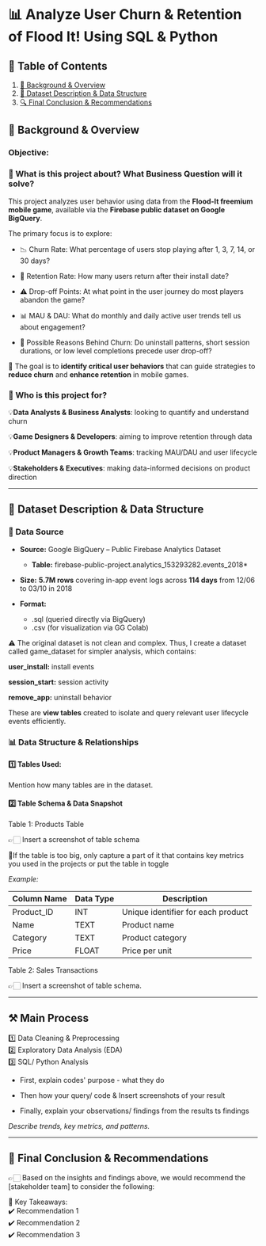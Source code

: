 # 📊 Analyze User Churn & Retention of Flood It! Using SQL & Python


## 📄 **Table of Contents**
1. [📌 Background & Overview](#background--overview)  
2. [📂 Dataset Description & Data Structure](#dataset-description--data-structure)  
3. [🔍 Final Conclusion & Recommendations](#final-conclusion--recommendations)  


## 📌 **Background & Overview**

### Objective:
### 📖 What is this project about? What Business Question will it solve?

This project analyzes user behavior using data from the **Flood-It freemium mobile game**, available via the **Firebase public dataset on Google BigQuery**.

The primary focus is to explore:
- 📉 Churn Rate: What percentage of users stop playing after 1, 3, 7, 14, or 30 days?

- 🔁 Retention Rate: How many users return after their install date?

- ⚠️ Drop-off Points: At what point in the user journey do most players abandon the game?

- 📊 MAU & DAU: What do monthly and daily active user trends tell us about engagement?

- 🧠 Possible Reasons Behind Churn: Do uninstall patterns, short session durations, or low level completions precede user drop-off?
  
🎯 The goal is to **identify critical user behaviors** that can guide strategies to **reduce churn** and **enhance retention** in mobile games.

### 👤 Who is this project for?  
💡**Data Analysts & Business Analysts**: looking to quantify and understand churn

💡**Game Designers & Developers**: aiming to improve retention through data

💡**Product Managers & Growth Teams**: tracking MAU/DAU and user lifecycle

💡**Stakeholders & Executives**: making data-informed decisions on product direction

---

## 📂 **Dataset Description & Data Structure** 

### 📌 Data Source  
- **Source:** Google BigQuery – Public Firebase Analytics Dataset
  - **Table:** firebase-public-project.analytics_153293282.events_2018*

- **Size:** **5.7M rows** covering in-app event logs across **114 days** from 12/06 to 03/10 in 2018

- **Format:**
  - .sql (queried directly via BigQuery)
  - .csv (for visualization via GG Colab)

⚠️ The original dataset is not clean and complex. Thus, I create a dataset called game_dataset for simpler analysis, which contains:

**user_install:** install events

**session_start:** session activity

**remove_app:** uninstall behavior

These are **view tables** created to isolate and query relevant user lifecycle events efficiently.

### 📊 Data Structure & Relationships  

#### 1️⃣ Tables Used:  
Mention how many tables are in the dataset.  

#### 2️⃣ Table Schema & Data Snapshot  

Table 1: Products Table  

👉🏻 Insert a screenshot of table schema 

📌If the table is too big, only capture a part of it that contains key metrics you used in the projects or put the table in toggle

 _Example:_

| Column Name | Data Type | Description |  
|-------------|----------|-------------|  
| Product_ID  | INT      | Unique identifier for each product |  
| Name        | TEXT     | Product name |  
| Category    | TEXT     | Product category |  
| Price       | FLOAT    | Price per unit |  


Table 2: Sales Transactions  

👉🏻 Insert a screenshot of table schema.


---

## ⚒️ Main Process

1️⃣ Data Cleaning & Preprocessing  
2️⃣ Exploratory Data Analysis (EDA)  
3️⃣ SQL/ Python Analysis 

- First, explain codes' purpose - what they do

- Then how your query/ code & Insert screenshots of your result

- Finally, explain your observations/ findings from the results  ts findings
  
 _Describe trends, key metrics, and patterns._  

---

## 🔎 Final Conclusion & Recommendations  

👉🏻 Based on the insights and findings above, we would recommend the [stakeholder team] to consider the following:  

📌 Key Takeaways:  
✔️ Recommendation 1  
✔️ Recommendation 2  
✔️ Recommendation 3
